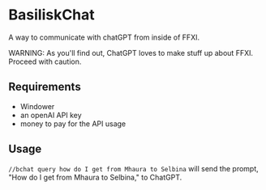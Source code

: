 # BasiliskChat

A way to communicate with chatGPT from inside of FFXI.

WARNING: As you'll find out, ChatGPT loves to make stuff up about FFXI. Proceed with caution.

## Requirements

- Windower
- an openAI API key 
- money to pay for the API usage

## Usage

`//bchat query how do I get from Mhaura to Selbina` will send the prompt, "How do I get from Mhaura to Selbina," to ChatGPT.